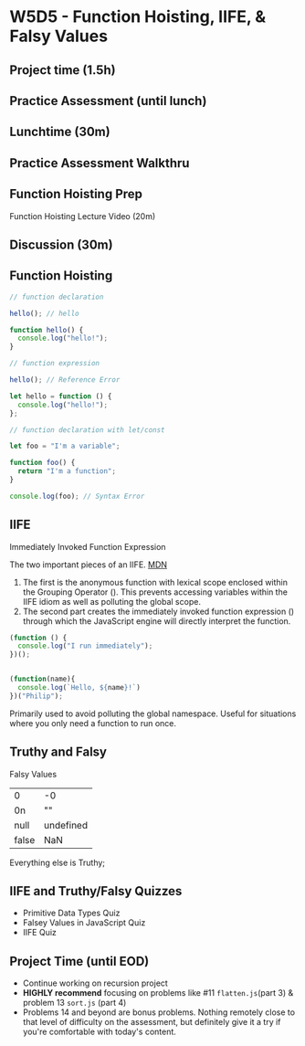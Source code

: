 # W5D5 - Function Hoisting, IIFE, & Falsy Values

## Project time (1.5h)

## Practice Assessment (until lunch)

## Lunchtime (30m)

## Practice Assessment Walkthru

## Function Hoisting Prep

Function Hoisting Lecture Video (20m)

## Discussion (30m)

## Function Hoisting

```js
// function declaration

hello(); // hello

function hello() {
  console.log("hello!");
}

// function expression

hello(); // Reference Error

let hello = function () {
  console.log("hello!");
};

// function declaration with let/const

let foo = "I'm a variable";

function foo() {
  return "I'm a function";
}

console.log(foo); // Syntax Error
```

## IIFE

Immediately Invoked Function Expression

The two important pieces of an IIFE. [MDN](https://developer.mozilla.org/en-US/docs/Glossary/IIFE)

1. The first is the anonymous function with lexical scope enclosed within the Grouping Operator (). This prevents accessing variables within the IIFE idiom as well as polluting the global scope.
2. The second part creates the immediately invoked function expression ()
   through which the JavaScript engine will directly interpret the function.

```js
(function () {
  console.log("I run immediately");
})();


(function(name){
  console.log(`Hello, ${name}!`)
})("Philip");
```

Primarily used to avoid polluting the global namespace. Useful for situations
where you only need a function to run once.

## Truthy and Falsy

Falsy Values

|       |           |
| ----- | --------- |
| 0     | -0        |
| 0n    | ""        |
| null  | undefined |
| false | NaN       |

Everything else is Truthy;

## IIFE and Truthy/Falsy Quizzes

- Primitive Data Types Quiz
- Falsey Values in JavaScript Quiz
- IIFE Quiz

## Project Time (until EOD)
- Continue working on recursion project
- **HIGHLY recommend** focusing on problems like  #11 `flatten.js`(part 3) & problem 13 `sort.js` (part 4)
- Problems 14 and beyond are bonus problems. Nothing remotely close to that level of difficulty on the assessment, but definitely give it a try if you're comfortable with today's content.
